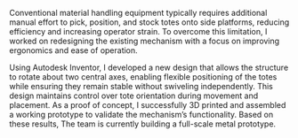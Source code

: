 Conventional material handling equipment typically requires additional manual effort to pick, position, and stock totes onto side platforms, reducing efficiency and increasing operator strain. To overcome this limitation, I worked on redesigning the existing mechanism with a focus on improving ergonomics and ease of operation. 

Using Autodesk Inventor, I developed a new design that allows the structure to rotate about two central axes, enabling flexible positioning of the totes while ensuring they remain stable without swiveling independently. This design maintains control over tote orientation during movement and placement. As a proof of concept, I successfully 3D printed and assembled a working prototype to validate the mechanism’s functionality. Based on these results, The team is currently building a full-scale metal prototype.

